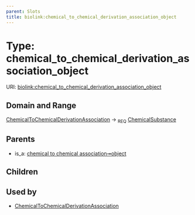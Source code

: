 ```yaml
---
parent: Slots
title: biolink:chemical_to_chemical_derivation_association_object
---
```


# Type: chemical_to_chemical_derivation_association_object




URI: [biolink:chemical_to_chemical_derivation_association_object](https://w3id.org/biolink/vocab/chemical_to_chemical_derivation_association_object)

## Domain and Range

[ChemicalToChemicalDerivationAssociation](ChemicalToChemicalDerivationAssociation.md) ->  <sub>REQ</sub> [ChemicalSubstance](ChemicalSubstance.md)

## Parents

 *  is_a: [chemical to chemical association➞object](chemical_to_chemical_association_object.md)

## Children


## Used by

 * [ChemicalToChemicalDerivationAssociation](ChemicalToChemicalDerivationAssociation.md)
